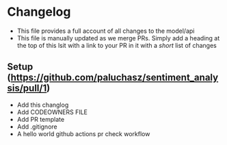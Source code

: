 # Changelog

- This file provides a full account of all changes to the model/api
- This file is manually updated as we merge PRs. Simply add a heading at the top of this lsit with a link to your PR in it with a _short_ list of changes

## Setup (https://github.com/paluchasz/sentiment_analysis/pull/1)
- Add this changlog 
- Add CODEOWNERS FILE 
- Add PR template 
- Add .gitignore 
- A hello world github actions pr check workflow 